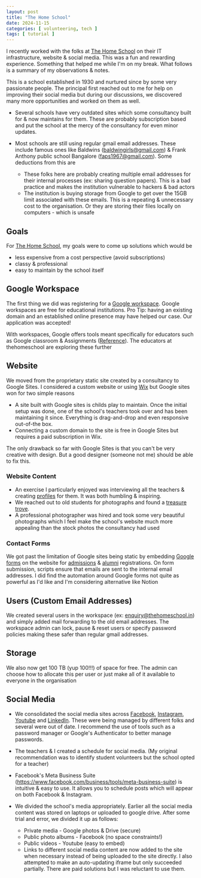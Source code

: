 ```yaml
---
layout: post
title: "The Home School"
date: 2024-11-15
categories: [ volunteering, tech ]
tags: [ tutorial ]
---
```


I recently worked with the folks at [The Home School](https://www.thehomeschool.in/) on their IT infrastructure, website & social media. This was a fun and rewarding experience. Something that helped me while I'm on my break. What follows is a summary of my observations & notes.

This is a school established in 1930 and nurtured since by some very passionate people. The principal first reached out to me for help on improving their social media but during our discussions, we discovered many more opportunities and worked on them as well. 

* Several schools have very outdated sites which some consultancy built for & now maintains for them. These are probably subscription based and put the school at the mercy of the consultancy for even minor updates.

* Most schools are still using regular gmail email addresses. These include famous ones like Baldwins (baldwingirls@gmail.com) & Frank Anthony public school Bangalore (faps1967@gmail.com). Some deductions from this are

	- These folks here are probably creating multiple email addresses for their internal processes (ex: sharing question papers). This is a bad practice and makes the institution vulnerable to hackers & bad actors
	- The institution is buying storage from Google to get over the 15GB limit associated with these emails. This is a repeating & unnecessary cost to the organisation. Or they are storing their files locally on computers - which is unsafe

## Goals

For [The Home School](https://www.thehomeschool.in/), my goals were to come up solutions which would be
  - less expensive from a cost perspective (avoid subscriptions)
  - classy & professional 
  - easy to maintain by the school itself

## Google Workspace
The first thing we did was registering for a [Google workspace](https://edu.google.com/intl/ALL_in/). Google workspaces are free for educational institutions. Pro Tip: having an existing domain and an established online presence may have helped our case. Our application was accepted!

With workspaces, Google offers tools meant specifically for educators such as Google classroom & Assignments ([Reference](https://edu.google.com/intl/ALL_in/for-educators/product-guides/?modal_active=none)). The educators at thehomeschool are exploring these further

## Website
We moved from the proprietary static site created by a consultancy to Google Sites. I considered a custom website or using [Wix](https://www.wix.com/) but Google sites won for two simple reasons
  - A site built with Google sites is childs play to maintain. Once the initial setup was done, one of the school's teachers took over and has been maintaining it since. Everything is drag-and-drop and even responsive out-of-the box.
  - Connecting a custom domain to the site is free in Google Sites but requires a paid subscription in Wix.

The only drawback so far with Google Sites is that you can't be very creative with design. But a good designer (someone not me) should be able to fix this. 

### Website Content

- An exercise I particularly enjoyed was interviewing all the teachers & creating [profiles](https://www.thehomeschool.in/about-school/our-teachers) for them. It was both humbling & inspiring.
- We reached out to old students for photographs and found a [treasure trove](https://www.thehomeschool.in/about-school).
- A professional photographer was hired and took some very beautiful photographs which I feel make the school's website much more appealing than the stock photos the consultancy had used

### Contact Forms 
We got past the limitation of Google sites being static by embedding [Google forms](https://www.google.com/forms/about/) on the website for [admissions](https://www.thehomeschool.in/admissions) & [alumni](https://www.thehomeschool.in/about-school/our-alumni) registrations. On form submission, scripts ensure that emails are sent to the internal email addresses. I did find the automation around Google forms not quite as powerful as I'd like and I'm considering alternative like Notion


## Users (Custom Email Addresses)
We created several users in the workspace (ex: enquiry@thehomeschool.in) and simply added mail forwarding to the old email addresses. The workspace admin can lock, pause & reset users or specify password policies making these safer than regular gmail addresses.

## Storage
We also now get 100 TB (yup 100!!!) of space for free. The admin can choose how to allocate this per user or just make all of it available to everyone in the organisation



## Social Media
* We consolidated the social media sites across [Facebook](https://www.facebook.com/thehomeschool.in), [Instagram](https://www.instagram.com/thehomeschool.in/), [Youtube](https://www.youtube.com/@thehomeschool1930) and [LinkedIn](https://www.linkedin.com/school/the-home-school-india). These were being managed by different folks and several were out of date. I recommend the use of tools such as a password manager or Google's Authenticator to better manage passwords.

* The teachers & I created a schedule for social media. (My original recommendation was to identify student volunteers but the school opted for a teacher)

* Facebook's Meta Business Suite (https://www.facebook.com/business/tools/meta-business-suite) is intuitive & easy to use. It allows you to schedule posts which will appear on both Facebook & Instagram.
* We divided the school's media appropriately. Earlier all the social media content was stored on laptops or uploaded to google drive. After some trial and error, we divided it up as follows:
  - Private media - Google photos & Drive (secure)
  - Public photo albums - Facebook (no space constraints!)
  - Public videos - Youtube (easy to embed)
  - Links to different social media content are now added to the site when necessary instead of being uploaded to the site directly. I also attempted to make an auto-updating iframe but only succeeded partially. There are paid solutions but I was reluctant to use them.
